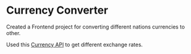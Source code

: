 <h1>Currency Converter</h1>
<p>Created a Frontend project for converting different nations currencies to other.</p>
<p>Used this <a href="https://github.com/WoXy-Sensei/currency-api">Currency API</a> to get different exchange rates.</p>
